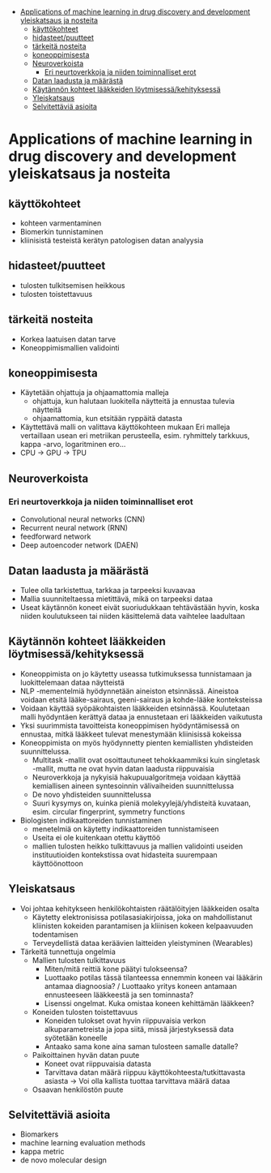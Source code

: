 - [Applications of machine learning in drug discovery and development yleiskatsaus ja nosteita](#applications-of-machine-learning-in-drug-discovery-and-development-yleiskatsaus-ja-nosteita)
  - [käyttökohteet](#käyttökohteet)
  - [hidasteet/puutteet](#hidasteetpuutteet)
  - [tärkeitä nosteita](#tärkeitä-nosteita)
  - [koneoppimisesta](#koneoppimisesta)
  - [Neuroverkoista](#neuroverkoista)
    - [Eri neurtoverkkoja ja niiden toiminnalliset erot](#eri-neurtoverkkoja-ja-niiden-toiminnalliset-erot)
  - [Datan laadusta ja määrästä](#datan-laadusta-ja-määrästä)
  - [Käytännön kohteet lääkkeiden löytmisessä/kehityksessä](#käytännön-kohteet-lääkkeiden-löytmisessäkehityksessä)
  - [Yleiskatsaus](#yleiskatsaus)
  - [Selvitettäviä asioita](#selvitettäviä-asioita)

# Applications of machine learning in drug discovery and development yleiskatsaus ja nosteita

## käyttökohteet
*  kohteen varmentaminen
*  Biomerkin tunnistaminen
*  kliinisistä testeistä kerätyn patologisen datan analyysia

## hidasteet/puutteet
*  tulosten tulkitsemisen heikkous
*  tulosten toistettavuus

## tärkeitä nosteita
*  Korkea laatuisen datan tarve
*  Koneoppimismallien validointi

## koneoppimisesta

* Käytetään ohjattuja ja ohjaamattomia malleja
   *  ohjattuja, kun halutaan luokitella näytteitä ja ennustaa tulevia näytteitä
   *  ohjaamattomia, kun etsitään ryppäitä datasta
* Käyttettävä malli on valittava käyttökohteen mukaan
Eri malleja vertaillaan usean eri metriikan perusteella, esim. ryhmittely tarkkuus, kappa -arvo, logaritminen ero...
* CPU -> GPU -> TPU

## Neuroverkoista
### Eri neurtoverkkoja ja niiden toiminnalliset erot
*  Convolutional neural networks (CNN)
*  Recurrent neural network (RNN)
*  feedforward network
*  Deep autoencoder network (DAEN)

## Datan laadusta ja määrästä
*  Tulee olla tarkistettua, tarkkaa ja tarpeeksi kuvaavaa
*  Mallia suunniteltaessa mietittävä, mikä on tarpeeksi dataa
*  Useat käytännön koneet eivät suoriudukkaan tehtävästään hyvin, koska
niiden koulutukseen tai niiden käsittelemä data vaihtelee laadultaan

## Käytännön kohteet lääkkeiden löytmisessä/kehityksessä
*  Koneoppimista on jo käytetty useassa tutkimuksessa tunnistamaan ja luokittelemaan
dataa näytteistä
*  NLP -mementelmiä hyödynnetään aineiston etsinnässä. Aineistoa voidaan etsitä
lääke-sairaus, geeni-sairaus ja kohde-lääke konteksteissa
*  Voidaan käyttää syöpäkohtaisten lääkkeiden etsinnässä. Koulutetaan malli hyödyntäen
kerättyä dataa ja ennustetaan eri lääkkeiden vaikutusta
*  Yksi suurimmista tavoitteista koneoppimisen hyödyntämisessä on ennustaa, mitkä lääkkeet tulevat
menestymään kliinisissä kokeissa
*  Koneoppimista on myös hyödynnetty pienten kemiallisten yhdisteiden suunnittelussa.
   * Multitask -mallit ovat osoittautuneet tehokkaammiksi kuin singletask -mallit, mutta ne ovat hyvin datan laadusta riippuvaisia
   * Neuroverkkoja ja nykyisiä hakupuualgoritmeja voidaan käyttää kemiallisen aineen syntesoinnin välivaiheiden suunnittelussa
   * De novo yhdisteiden suunnittelussa
   * Suuri kysymys on, kuinka pieniä molekyylejä/yhdisteitä kuvataan, esim. circular fingerprint, symmetry functions
*  Biologisten indikaattoreiden tunnistaminen
   * menetelmiä on käytetty indikaattoreiden tunnistamiseen
   * Useita ei ole kuitenkaan otettu käyttöö
   * mallien tulosten heikko tulkittavuus ja mallien validointi useiden instituutioiden kontekstissa ovat hidasteita suurempaan käyttöönottoon

## Yleiskatsaus
* Voi johtaa kehitykseen henkilökohtaisten räätälöityjen lääkkeiden osalta
  * Käytetty elektronisissa potilasasiakirjoissa, joka on mahdollistanut kliinisten kokeiden parantamisen ja kliinisen kokeen kelpaavuuden todentamisen
  * Terveydellistä dataa keräävien laitteiden yleistyminen (Wearables)
* Tärkeitä tunnettuja ongelmia
  * Mallien tulosten tulkittavuus
    * Miten/mitä reittiä kone päätyi tulokseensa?
    * Luottaako potilas tässä tilanteessa ennemmin koneen vai lääkärin antamaa diagnoosia? / Luottaako yritys koneen antamaan ennusteeseen lääkkeestä ja sen tominnasta?
    * Lisenssi ongelmat. Kuka omistaa koneen kehittämän lääkkeen?
  * Koneiden tulosten toistettavuus
    * Koneiden tulokset ovat hyvin riippuvaisia verkon alkuparametreista ja jopa siitä, missä järjestyksessä data syötetään koneelle
    * Antaako sama kone aina saman tulosteen samalle datalle?
  * Paikoittainen hyvän datan puute
    * Koneet ovat riippuvaisia datasta
    * Tarvittava datan määrä riippuu käyttökohteesta/tutkittavasta asiasta -> Voi olla kallista tuottaa tarvittava määrä dataa
  * Osaavan henkilöstön puute

## Selvitettäviä asioita 
* Biomarkers
* machine learning evaluation methods
* kappa metric
* de novo molecular design